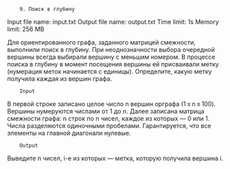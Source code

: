 		9. Поиск в глубину

Input file name: input.txt
Output file name: output.txt
Time limit: 1s
Memory limit: 256 MB

Для ориентированного графа, заданного матрицей смежности, выполнили поиск в глубину. При неоднозначности выбора очередной вершины всегда выбирали вершину с меньшим номером. В процессе поиска в глубину в момент посещения вершины ей присваивали метку (нумерация меток начинается с единицы). Определите, какую метку получила каждая из вершин графа.

		Input
В первой строке записано целое число n вершин орграфа (1 ≤ n ≤ 100). Вершины нумеруются числами от 1 до n. Далее записана матрица смежности графа: n строк по n чисел, каждое из которых — 0 или 1. Числа разделяются одиночными пробелами. Гарантируется, что все элементы на главной диагонали нулевые.

		Output
Выведите n чисел, i-е из которых — метка, которую получила вершина i.
